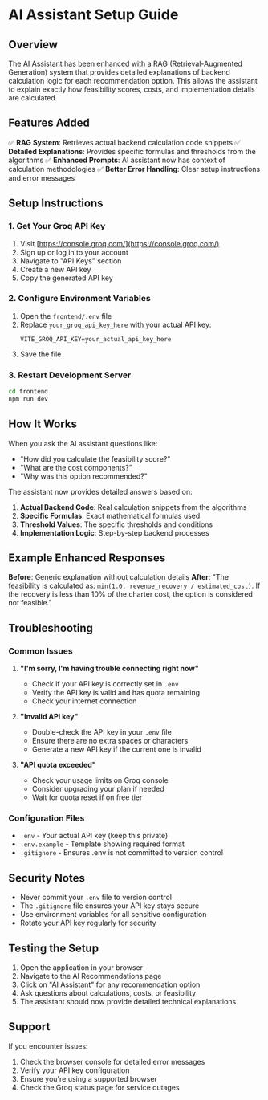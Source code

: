 # AI Assistant Setup Guide

## Overview

The AI Assistant has been enhanced with a RAG (Retrieval-Augmented Generation) system that provides detailed explanations of backend calculation logic for each recommendation option. This allows the assistant to explain exactly how feasibility scores, costs, and implementation details are calculated.

## Features Added

✅ **RAG System**: Retrieves actual backend calculation code snippets
✅ **Detailed Explanations**: Provides specific formulas and thresholds from the algorithms
✅ **Enhanced Prompts**: AI assistant now has context of calculation methodologies
✅ **Better Error Handling**: Clear setup instructions and error messages

## Setup Instructions

### 1. Get Your Groq API Key

1. Visit [https://console.groq.com/](https://console.groq.com/)
2. Sign up or log in to your account
3. Navigate to "API Keys" section
4. Create a new API key
5. Copy the generated API key

### 2. Configure Environment Variables

1. Open the `frontend/.env` file
2. Replace `your_groq_api_key_here` with your actual API key:
   ```
   VITE_GROQ_API_KEY=your_actual_api_key_here
   ```
3. Save the file

### 3. Restart Development Server

```bash
cd frontend
npm run dev
```

## How It Works

When you ask the AI assistant questions like:
- "How did you calculate the feasibility score?"
- "What are the cost components?"
- "Why was this option recommended?"

The assistant now provides detailed answers based on:

1. **Actual Backend Code**: Real calculation snippets from the algorithms
2. **Specific Formulas**: Exact mathematical formulas used
3. **Threshold Values**: The specific thresholds and conditions
4. **Implementation Logic**: Step-by-step backend processes

## Example Enhanced Responses

**Before**: Generic explanation without calculation details
**After**: "The feasibility is calculated as: `min(1.0, revenue_recovery / estimated_cost)`. If the recovery is less than 10% of the charter cost, the option is considered not feasible."

## Troubleshooting

### Common Issues

1. **"I'm sorry, I'm having trouble connecting right now"**
   - Check if your API key is correctly set in `.env`
   - Verify the API key is valid and has quota remaining
   - Check your internet connection

2. **"Invalid API key"**
   - Double-check the API key in your `.env` file
   - Ensure there are no extra spaces or characters
   - Generate a new API key if the current one is invalid

3. **"API quota exceeded"**
   - Check your usage limits on Groq console
   - Consider upgrading your plan if needed
   - Wait for quota reset if on free tier

### Configuration Files

- `.env` - Your actual API key (keep this private)
- `.env.example` - Template showing required format
- `.gitignore` - Ensures .env is not committed to version control

## Security Notes

- Never commit your `.env` file to version control
- The `.gitignore` file ensures your API key stays secure
- Use environment variables for all sensitive configuration
- Rotate your API key regularly for security

## Testing the Setup

1. Open the application in your browser
2. Navigate to the AI Recommendations page
3. Click on "AI Assistant" for any recommendation option
4. Ask questions about calculations, costs, or feasibility
5. The assistant should now provide detailed technical explanations

## Support

If you encounter issues:
1. Check the browser console for detailed error messages
2. Verify your API key configuration
3. Ensure you're using a supported browser
4. Check the Groq status page for service outages